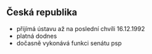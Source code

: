## Česká republika
- přijímá ústavu až na poslední chvíli 16.12.1992
- platná dodnes
- dočasně vykonává funkci senátu psp

